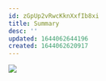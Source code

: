 ```yaml
---
id: zGpUp2vRwcKknXxfIb8xi
title: Summary
desc: ''
updated: 1644062644196
created: 1644062620917
---
```

![](/assets/images/2022-02-05-13-03-57.png)
